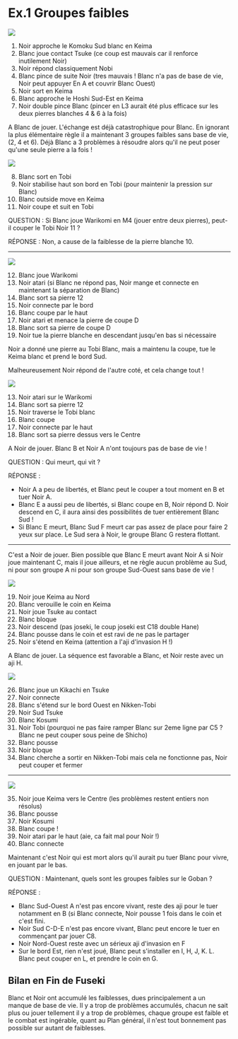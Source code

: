 # Ex.1 Groupes faibles

![](img/3r-3-110.jpg)

1. Noir approche le Komoku Sud blanc en Keima
2. Blanc joue contact Tsuke (ce coup est mauvais car il renforce inutilement Noir)
3. Noir répond classiquement Nobi
4. Blanc pince de suite Noir (tres mauvais ! Blanc n'a pas de base de vie, Noir peut appuyer En A et couvrir Blanc Ouest)
5. Noir sort en Keima
6. Blanc approche le Hoshi Sud-Est en Keima
7. Noir double pince Blanc (pincer en L3 aurait été plus efficace sur les deux pierres blanches 4 & 6 à la fois)

  A Blanc de jouer. L'échange est déjà catastrophique pour Blanc. En ignorant la plus élémentaire règle il a maintenant 3 groupes faibles sans base de vie, (2, 4 et 6). Déjà Blanc a 3 problèmes à résoudre alors qu'il ne peut poser qu'une seule pierre a la fois !

  ![](img/3r-3-112.jpg)

8. Blanc sort en Tobi
9. Noir stabilise haut son bord en Tobi (pour maintenir la pression sur Blanc)
10. Blanc outside move en Keima
11. Noir coupe et suit en Tobi

  QUESTION : Si Blanc joue Warikomi en M4 (jouer entre deux pierres), peut-il couper le Tobi Noir 11 ?

  RÉPONSE : Non, a cause de la faiblesse de la pierre blanche 10.

  ***

  ![](img/3r-3-214.jpg)

12. Blanc joue Warikomi
13. Noir atari (si Blanc ne répond pas, Noir mange et connecte en maintenant la séparation de Blanc)
14. Blanc sort sa pierre 12
15. Noir connecte par le bord
16. Blanc coupe par le haut
17. Noir atari et menace la pierre de coupe D
18. Blanc sort sa pierre de coupe D
19. Noir tue la pierre blanche en descendant jusqu'en bas si nécessaire

  Noir a donné une pierre au Tobi Blanc, mais a maintenu la coupe, tue le Keima blanc et prend le bord Sud. 

  Malheureusement Noir répond de l'autre coté, et cela change tout !

  ![](img/3r-3-211.jpg)

13. Noir atari sur le Warikomi
14. Blanc sort sa pierre 12
15. Noir traverse le Tobi blanc
16. Blanc coupe
17. Noir connecte par le haut
18. Blanc sort sa pierre dessus vers le Centre

  A Noir de jouer. Blanc B et Noir A n'ont toujours pas de base de vie !

  QUESTION : Qui meurt, qui vit ?

  RÉPONSE :
  - Noir A a peu de libertés, et Blanc peut le couper a tout moment en B et tuer Noir A.
  - Blanc E a aussi peu de libertés, si Blanc coupe en B, Noir répond D.
  Noir descend en C, il aura ainsi des possibilités de tuer entièrement Blanc Sud !
  - Si Blanc E meurt, Blanc Sud F meurt car pas assez de place pour faire 2 yeux sur place. Le Sud sera à Noir, le groupe Blanc G restera flottant.

  ***

  C'est a Noir de jouer. Bien possible que Blanc E meurt avant Noir A si Noir joue maintenant C, mais il joue ailleurs,
  et ne règle aucun problème au Sud, ni pour son groupe A ni pour son groupe Sud-Ouest sans base de vie !

  ![](img/3r-3-310.jpg)

19. Noir joue Keima au Nord
20. Blanc verouille le coin en Keima
21. Noir joue Tsuke au contact
22. Blanc bloque
23. Noir descend (pas joseki, le coup joseki est C18 double Hane)
24. Blanc pousse dans le coin et est ravi de ne pas le partager
25. Noir s'étend en Keima (attention a l'aji d'invasion H !)

  A Blanc de jouer. La séquence est favorable a Blanc, et Noir reste avec un aji H.

  ![](img/3r-3-311.jpg)

26. Blanc joue un Kikachi en Tsuke
27. Noir connecte
28. Blanc s'étend sur le bord Ouest en Nikken-Tobi
29. Noir Sud Tsuke
30. Blanc Kosumi
31. Noir Tobi (pourquoi ne pas faire ramper Blanc sur 2eme ligne par C5 ? Blanc ne peut couper sous peine de Shicho)
32. Blanc pousse
33. Noir bloque
34. Blanc cherche a sortir en Nikken-Tobi mais cela ne fonctionne pas, Noir peut couper et fermer

  ***

  ![](img/3r-3-410.jpg)

35. Noir joue Keima vers le Centre (les problèmes restent entiers non résolus)
36. Blanc pousse
37. Noir Kosumi
38. Blanc coupe !
39. Noir atari par le haut (aie, ca fait mal pour Noir !)
40. Blanc connecte

Maintenant c'est Noir qui est mort alors qu'il aurait pu tuer Blanc pour vivre, en jouant par le bas.

QUESTION : Maintenant, quels sont les groupes faibles sur le Goban ?

RÉPONSE :
- Blanc Sud-Ouest A n'est pas encore vivant, reste des aji pour le tuer notamment en B (si Blanc connecte, Noir pousse 1 fois dans le coin et c'est fini.
- Noir Sud C-D-E n'est pas encore vivant, Blanc peut encore le tuer en commençant par jouer C8.
- Noir Nord-Ouest reste avec un sérieux aji d'invasion en F
- Sur le bord Est, rien n'est joué, Blanc peut s'installer en I, H, J, K. L. Blanc peut couper en L, et prendre le coin en G.

## Bilan en Fin de Fuseki

Blanc et Noir ont accumulé les faiblesses, dues principalement a un manque de base de vie. Il y a trop de problèmes accumulés, chacun ne sait plus ou jouer tellement il y a trop de problèmes, chaque groupe est faible et le combat est ingérable, quant au Plan général, il n'est tout bonnement pas possible sur autant de faiblesses.